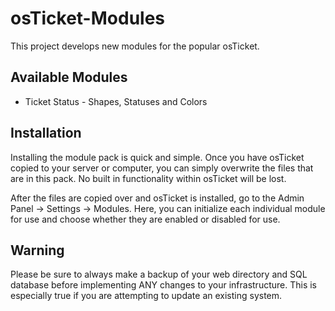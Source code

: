 osTicket-Modules
================
This project develops new modules for the popular osTicket. 

Available Modules
-----------------
<ul>
  <li>Ticket Status - Shapes, Statuses and Colors</li>
</ul>

Installation
------------
Installing the module pack is quick and simple.  Once you have osTicket copied to your server or computer, you can simply overwrite the files that are in this pack.  No built in functionality within osTicket will be lost.

After the files are copied over and osTicket is installed, go to the Admin Panel -> Settings -> Modules.  Here, you can initialize each individual module for use and choose whether they are enabled or disabled for use.

Warning
-------
Please be sure to always make a backup of your web directory and SQL database before implementing ANY changes to your infrastructure.  This is especially true if you are attempting to update an existing system.
